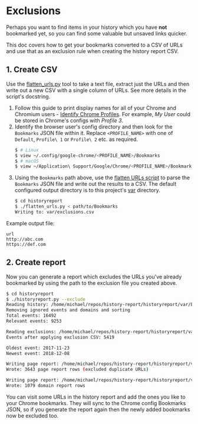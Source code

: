# Exclusions


Perhaps you want to find items in your history which you have **not** bookmarked yet, so you can find some valuable but unsaved links quicker.

This doc covers how to get your bookmarks converted to a CSV of URLs and use that as an exclusion rule when creating the history report CSV.


## 1. Create CSV

Use the [flatten_urls.py](/tools/flatten_urls.py) tool to take a text file, extract just the URLs and then write out a new CSV with a single column of URLs. See more details in the script's docstring.

1. Follow this guide to print display names for all of your Chrome and Chromium users - [Identify Chrome Profiles](https://github.com/MichaelCurrin/url-manager/blob/master/docs/identify_chrome_profiles.md). For example, _My User_ could be stored in Chrome's configs with _Profile 3_.
2. Identify the browser user's config directory and then look for the `Bookmarks` JSON file within it. Replace `<PROFILE_NAME>` with one of `Default`, `Profile\ 1` or `Profile\ 2` etc. as required.
    ```bash
    $ # Linux
    $ view ~/.config/google-chrome/<PROFILE_NAME>/Bookmarks
    $ # macOS
    $ view ~/Application\ Support/Google/Chrome/<PROFILE_NAME>/Bookmarks
    ```
3. Using the `Bookmarks` path above, use the [flatten URLs script](/historyreport/flatten_urls.py) to parse the `Bookmarks` JSON file and write out the results to a CSV. The default configured output directory is to this project's [var](/historyreport/var) directory.
    ```bash
    $ cd historyreport
    $ ./flatten_urls.py < path/to/Bookmarks
    Writing to: var/exclusions.csv
    ```

Example output file:

```csv
url
http://abc.com
https://def.com
```

## 2. Create report

Now you can generate a report which excludes the URLs you've already bookmarked by using the path to the exclusion file you created above.

```bash
$ cd historyreport
$ ./historyreport.py --exclude
Reading history: /home/michael/repos/history-report/historyreport/var/BrowserHistory.json
Removing ignored events and domains and sorting
Total events: 16492
Relevant events: 9253

Reading exclusions: /home/michael/repos/history-report/historyreport/var/exclusions.csv
Events after applying exclusion CSV: 5419

Oldest event: 2017-11-23
Newest event: 2018-12-08

Writing page report: /home/michael/repos/history-report/historyreport/var/page_report.csv
Wrote: 3643 page report rows (excluded duplicate URLs)

Writing page report: /home/michael/repos/history-report/historyreport/var/domain_report.csv
Wrote: 1079 domain report rows
```

You can visit some URLs in the history report and add the ones you like to your Chrome bookmarks. They will sync to the Chrome config Bookmarks JSON, so if you generate the report again then the newly added bookmarks now be excluded too.
